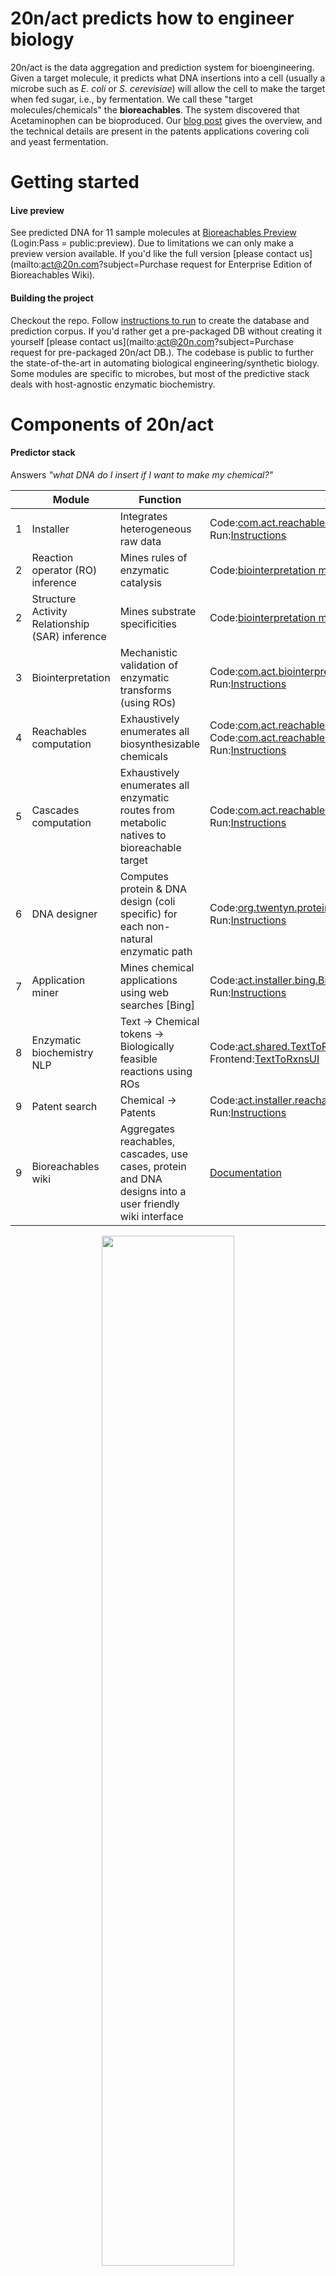 
20n/act predicts how to engineer biology
===

20n/act is the data aggregation and prediction system for bioengineering. Given a target molecule, it predicts what DNA insertions into a cell (usually a microbe such as _E. coli_ or _S. cerevisiae_) will allow the cell to make the target when fed sugar, i.e., by fermentation. We call these "target molecules/chemicals" the __bioreachables__. The system discovered that Acetaminophen can be bioproduced. Our [blog post](http://20n.com/blog.html#bio-acetaminophen) gives the overview, and the technical details are present in the patents applications covering coli and yeast fermentation.

Getting started
===
#### Live preview
See predicted DNA for 11 sample molecules at [Bioreachables Preview](https://preview.bioreachables.com/) (Login:Pass = public:preview). Due to limitations we can only make a preview version available. If you'd like the full version [please contact us](mailto:act@20n.com?subject=Purchase request for Enterprise Edition of Bioreachables Wiki).

#### Building the project
Checkout the repo. Follow [instructions to run](wikiServices#1-wiki-content-generation) to create the database and prediction corpus. If you'd rather get a pre-packaged DB without creating it yourself [please contact us](mailto:act@20n.com?subject=Purchase request for pre-packaged 20n/act DB.). The codebase is public to further the state-of-the-art in automating biological engineering/synthetic biology. Some modules are specific to microbes, but most of the predictive stack deals with host-agnostic enzymatic biochemistry.

Components of 20n/act
===

#### Predictor stack
Answers _"what DNA do I insert if I want to make my chemical?"_
  
  |   | Module | Function | Code |
  |---|---|---|---|
  | 1 | Installer | Integrates heterogeneous raw data | Code:[com.act.reachables.initdb](reachables/src/main/scala/initdb.scala) <br/>Run:[Instructions](wikiServices#create-an-act-db)
  | 2 | Reaction operator (RO) inference | Mines rules of enzymatic catalysis | Code:[biointerpretation module](reachables/src/main/java/com/act/biointerpretation)
  | 2 | Structure Activity Relationship (SAR) inference | Mines substrate specificities | Code:[biointerpretation module](reachables/src/main/java/com/act/biointerpretation)
  | 3 | Biointerpretation | Mechanistic validation of enzymatic transforms (using ROs) | Code:[com.act.biointerpretation.BiointerpretationDriver](reachables/src/main/java/com/act/biointerpretation/BiointerpretationDriver.java) <br> Run:[Instructions](wikiServices#run-biointerpretation)
  | 4 | Reachables computation | Exhaustively enumerates all biosynthesizable chemicals | Code:[com.act.reachables.reachables](reachables/src/main/scala/reachables.scala)<br>Code:[com.act.reachables.postprocess_reachables](reachables/src/main/scala/postprocess_reachables.scala)<br>Run:[Instructions](wikiServices#run-reachables-and-cascades)
  | 5 | Cascades computation | Exhaustively enumerates all enzymatic routes from metabolic natives to bioreachable target | Code:[com.act.reachables.cascades](reachables/src/main/scala/com/act/reachables/cascades.scala)<br>Run:[Instructions](wikiServices#run-reachables-and-cascades)
  | 6 | DNA designer | Computes protein & DNA design (coli specific) for each non-natural enzymatic path | Code:[org.twentyn.proteintodna.ProteinToDNADriver](reachables/src/main/java/org/twentyn/proteintodna/ProteinToDNADriver.java)<br>Run:[Instructions](wikiServices#building-dna-designs)
  | 7 | Application miner | Mines chemical applications using web searches [Bing] | Code:[act.installer.bing.BingSearcher](reachables/src/main/java/act/installer/bing/BingSearcher.java)<br>Run:[Instructions](wikiServices#augment-the-installer-with-bing-search-data)
  | 8 | Enzymatic biochemistry NLP | Text -> Chemical tokens -> Biologically feasible reactions using ROs | Code:[act.shared.TextToRxns](reachables/src/main/scala/act/shared/TextToRxns.scala)<br>Frontend:[TextToRxnsUI](reachables/src/main/r/TextToRxnsUI) |
  | 9 | Patent search | Chemical -> Patents | Code:[act.installer.reachablesexplorer.PatentFinder](reachables/src/main/java/act/installer/reachablesexplorer/PatentFinder.java)<br>Run:[Instructions](wikiServices#enrich-the-reachables-with-patents)
  | 9 | Bioreachables wiki | Aggregates reachables, cascades, use cases, protein and DNA designs into a user friendly wiki interface | [Documentation](wikiServices#2-new-wiki-instance-setup-steps)
  
  <p align="center"> <img width=65% src="http://20n.com/assets/video/making-apap-20n%3Aact-small.gif"> </p>

#### Analytics
Answers _"Is my bio-engineered cell doing what I want it to?"_  

  |   | Module | Function | Code |
  |---|---|---|---|
  | 1 | LCMS: Untargeted metabolomics | Deep-learnt signal processing to identify all chemical [side]effects of DNA engineering on cell | Code:[DeepLearningLcmsPeak](reachables/src/main/python/DeepLearningLcmsPeak)<br>Code:[com.act.lcms.UntargetedMetabolomics](reachables/src/main/scala/com/act/lcms/UntargetedMetabolomics.scala)
  | 2 | LCMS: Comparative visualization | Visualizing traces side-by-side from untargeted evaluation of over and underexpressed peaks | Doc:[LCMSDataVisualisation](reachables/src/main/r/LCMSDataVisualisation)

  <p align="center"> <img width=65% src="http://20n.com/assets/img/lcms-viz.png"> </p>
  
#### Unit economics of bioproduction
Answers _"Can I use bio-production to make this chemical at scale?"_  

  |   | Module | Function | Code
  |---|---|---|---|
  | 1 | Cost model: Manufacturing unit economics for large scale production | It backcalculates cell efficiency (yield, titers, productivity) objectives based on given COGS ($ per ton) of target chemical. From cell efficiency objectives it guesstimates the R&D investment (money and time) and ROI expectations | Code:[act.installer.bing.CostModel](reachables/src/main/scala/costmodel.scala)<br>Code (viz server):[costModelUI](reachables/src/main/r/costModelUI)<br>Source model:[XLS](http://20n.com/assets/spreadsheet/cost-model.xlsx)

License and Contributing
===
Code licensed under the GNU General Public License v3.0.
If an alternative license is desired, [please contact 20n](act@20n.com).

Original Authors
===
* [Saurabh Srivastava](http://saurabh-srivastava.com/)
* [J. Christopher Anderson](https://www.linkedin.com/in/j-christopher-anderson-682b0594/)
* Mark T. Daly
* Michael Lampe
* Thomas Legrand
* Vijay Ramakrishnan
* Gil Goldshlager
* Nishant Kakar

